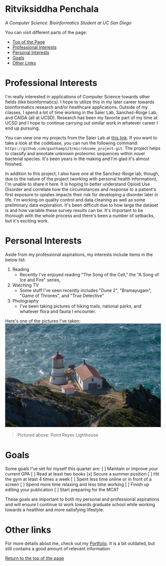 # Ritviksiddha Penchala 
_A Computer Science: Bioinformatics Student at UC San Diego_

You can visit different parts of the page:
- [Top of the Page](#ritviksiddha-penchala)
- [Professional Interests](#professional-interests)
- [Personal Interests](#personal-interests)
- [Goals](#goals)
- [Other Links](#other-links)


# Professional Interests
I'm really interested in applications of Computer Science towards other fields (like bioinformatics). I hope to utilize this in my later career towards bioinformatics research and/or healthcare applications. Outside of my classes, I spend a lot of time working in the Saier Lab, Sanchez-Roige Lab, and CAIDA (all at UCSD). Research has been my favorite part of my time at UCSD and I hope to continue carrying out similar work in whatever career I end up pursuing. 

You can view one my projects from the Saier Lab at [this link](https://github.com/gauthamp123/microbiome_project). If you want to take a look at the codebase, you can run the following command: `https://github.com/gauthamp123/microbiome_project.git`. The project helps to classify and annotate unknown proteomic sequences within novel bacterial species. It's been years in the making and I'm glad it's almost finished. 

In addition to this project, I also have one at the Sanchez-Roige lab, though, due to the nature of the project (working with personal health information), I'm unable to share it here. It is hoping to better understand Opioid Use Disorder and correlate how the circumstances and response to a patient's first exposure to opiates impacts their risk for developing a disorder later in life. I'm working on quality control and data cleaning as well as some preliminary data exploration. It's been difficult due to how large the dataset is and how variable these survey results can be. It's important to be thorough with the whole process and there's been a number of setbacks, but it's exciting work. 

# Personal Interests
Aside from my professional aspirations, my interests include items in the below list:
1) Reading
    - Recently I've enjoyed reading "The Song of the Cell," the "A Song of Ice and Fire" series, 
2) Watching TV
    - Some stuff I've seen recently includes "Dune 2", "Bramayugam", "Game of Thrones", and "True Detective"
3) Photography
    - I've been taking pictures of hiking trails, national parks, and whatever flora and fauna I encounter. 

Here's one of the pictures I've taken:
![Lighthouse Picture](lighthouse.jpg)
> Pictured above: Point Reyes Lighthouse

# Goals
Some goals I've set for myself this quarter are:
[ ] Maintain or improve your current GPA
[ ] Read at least two books 
[x] Secure a summer position
[ ] Hit the gym at least 4 times a week 
[ ] Spent less time online or in front of a screen 
[ ] Spend more time relaxing and less time working 
[ ] Finish up editing your publication 
[ ] Start preparing for the MCAT 

These goals are important to both my personal and professional aspirations and will ensure I continue to work towards graduate school while working towards a healthier and more satisfying lifestyle. 

# Other links
For more details about me, check out my [Portfolio](https://ritvikpen.github.io). It is a bit outdated, but still contains a good amount of relevant information. 

[Return to the top of the page](#ritviksiddha-penchala)